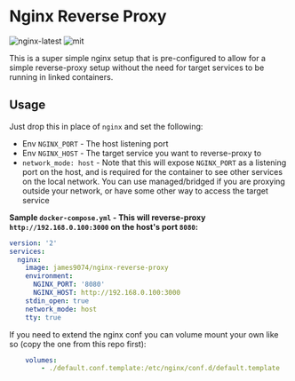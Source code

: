 # Nginx Reverse Proxy
![nginx-latest](https://img.shields.io/badge/nginx-latest-brightgreen.svg) ![mit](https://img.shields.io/badge/license-MIT-blue.svg)

This is a super simple nginx setup that is pre-configured to allow for a simple reverse-proxy setup without the need for target services to be running in linked containers.


## Usage

Just drop this in place of `nginx` and set the following:
* Env `NGINX_PORT` - The host listening port
* Env `NGINX_HOST` - The target service you want to reverse-proxy to
* `network_mode: host`  - Note that this will expose `NGINX_PORT` as a listening port on the host, and is required for the container to see other services on the local network. You can use managed/bridged if you are proxying outside your network, or have some other way to access the target service

**Sample `docker-compose.yml` - This will reverse-proxy `http://192.168.0.100:3000` on the host's port `8080`:**
```YAML
version: '2'
services:
  nginx:
    image: james9074/nginx-reverse-proxy
    environment:
      NGINX_PORT: '8080'
      NGINX_HOST: http://192.168.0.100:3000
    stdin_open: true
    network_mode: host
    tty: true
```

If you need to extend the nginx conf you can volume mount your own like so (copy the one from this repo first):
```YAML
    volumes:
        - ./default.conf.template:/etc/nginx/conf.d/default.template
```

